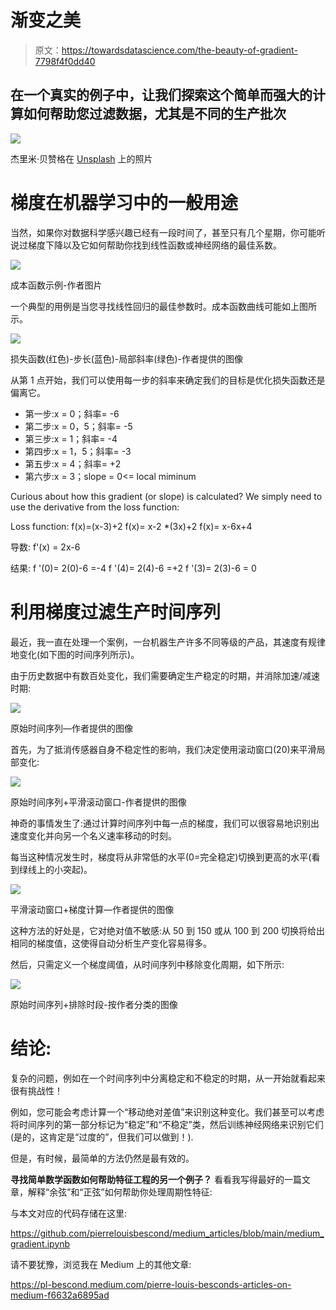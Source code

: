 # 渐变之美

> 原文：<https://towardsdatascience.com/the-beauty-of-gradient-7798f4f0dd40>

## 在一个真实的例子中，让我们探索这个简单而强大的计算如何帮助您过滤数据，尤其是不同的生产批次

![](img/18ee454b4e5f58247b573174a0e57763.png)

杰里米·贝赞格在 [Unsplash](https://unsplash.com?utm_source=medium&utm_medium=referral) 上的照片

# 梯度在机器学习中的一般用途

当然，如果你对数据科学感兴趣已经有一段时间了，甚至只有几个星期，你可能听说过梯度下降以及它如何帮助你找到线性函数或神经网络的最佳系数。

![](img/a4571a54014224372732c353dfcfdbb1.png)

成本函数示例-作者图片

一个典型的用例是当您寻找线性回归的最佳参数时。成本函数曲线可能如上图所示。

![](img/b261ff254d0f3abdd9bdebf4c7d050eb.png)

损失函数(红色)-步长(蓝色)-局部斜率(绿色)-作者提供的图像

从第 1 点开始，我们可以使用每一步的斜率来确定我们的目标是优化损失函数还是偏离它。

*   第一步:x = 0；斜率= -6
*   第二步:x = 0，5；斜率= -5
*   第三步:x = 1；斜率= -4
*   第四步:x = 1，5；斜率= -3
*   第五步:x = 4；斜率= +2
*   第六步:x = 3；slope = 0<= local miminum

Curious about how this gradient (or slope) is calculated? We simply need to use the derivative from the loss function:

Loss function:
f(x)=(x-3)+2
f(x)= x-2 *(3x)+2
f(x)= x-6x+4

导数:
f'(x) = 2x-6

结果:
f '(0)= 2(0)-6 =-4
f '(4)= 2(4)-6 =+2
f '(3)= 2(3)-6 = 0

# 利用梯度过滤生产时间序列

最近，我一直在处理一个案例，一台机器生产许多不同等级的产品，其速度有规律地变化(如下图的时间序列所示)。

由于历史数据中有数百处变化，我们需要确定生产稳定的时期，并消除加速/减速时期:

![](img/4bc0f38819af19156f1eca93205d06e7.png)

原始时间序列—作者提供的图像

首先，为了抵消传感器自身不稳定性的影响，我们决定使用滚动窗口(20)来平滑局部变化:

![](img/10659d24157e2dc2dc493db412113571.png)

原始时间序列+平滑滚动窗口-作者提供的图像

神奇的事情发生了:通过计算时间序列中每一点的梯度，我们可以很容易地识别出速度变化并向另一个名义速率移动的时刻。

每当这种情况发生时，梯度将从非常低的水平(0=完全稳定)切换到更高的水平(看到绿线上的小突起)。

![](img/70039b99e9e22e6ef3c45f9362641fab.png)

平滑滚动窗口+梯度计算—作者提供的图像

这种方法的好处是，它对绝对值不敏感:从 50 到 150 或从 100 到 200 切换将给出相同的梯度值，这使得自动分析生产变化容易得多。

然后，只需定义一个梯度阈值，从时间序列中移除变化周期，如下所示:

![](img/cfae39c9653225654cfaf7fd4924ef72.png)

原始时间序列+排除时段-按作者分类的图像

# 结论:

复杂的问题，例如在一个时间序列中分离稳定和不稳定的时期，从一开始就看起来很有挑战性！

例如，您可能会考虑计算一个“移动绝对差值”来识别这种变化。我们甚至可以考虑将时间序列的第一部分标记为“稳定”和“不稳定”类，然后训练神经网络来识别它们(是的，这肯定是“过度的”，但我们可以做到！).

但是，有时候，最简单的方法仍然是最有效的。

**寻找简单数学函数如何帮助特征工程的另一个例子？** 看看我写得最好的一篇文章，解释“余弦”和“正弦”如何帮助你处理周期性特征:

</cyclical-features-encoding-its-about-time-ce23581845ca>  

与本文对应的代码存储在这里:

<https://github.com/pierrelouisbescond/medium_articles/blob/main/medium_gradient.ipynb>  

请不要犹豫，浏览我在 Medium 上的其他文章:

<https://pl-bescond.medium.com/pierre-louis-besconds-articles-on-medium-f6632a6895ad> 